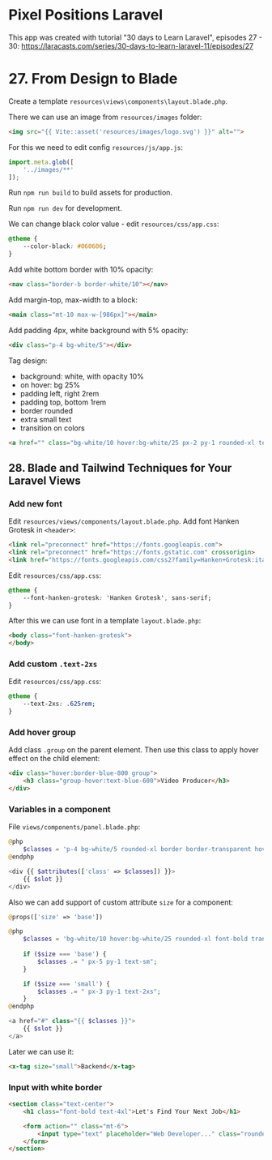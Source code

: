 # Pixel Positions Laravel

This app was created with tutorial "30 days to Learn Laravel", episodes 27 - 30:
https://laracasts.com/series/30-days-to-learn-laravel-11/episodes/27

# 27. From Design to Blade

Create a template `resources\views\components\layout.blade.php`.

There we can use an image from `resources/images` folder:

```html
<img src="{{ Vite::asset('resources/images/logo.svg') }}" alt="">
```

For this we need to edit config `resources/js/app.js`:

```js
import.meta.glob([
    '../images/**'
]);
```

Run `npm run build` to build assets for production.

Run `npm run dev` for development.

We can change black color value - edit `resources/css/app.css`:

```css
@theme {
    --color-black: #060606;
}
```

Add white bottom border with 10% opacity: 

```html
<nav class="border-b border-white/10"></nav>
```

Add margin-top, max-width to a block:

```html
<main class="mt-10 max-w-[986px]"></main>
```
Add padding 4px, white background with 5% opacity:

```html
<div class="p-4 bg-white/5"></div>
```
Tag design:
- background: white, with opacity 10%
- on hover: bg 25%
- padding left, right 2rem
- padding top, bottom 1rem
- border rounded
- extra small text
- transition on colors

```html
<a href="" class="bg-white/10 hover:bg-white/25 px-2 py-1 rounded-xl text-xs transition-colors duration-300">Tag</a>
```

## 28. Blade and Tailwind Techniques for Your Laravel Views

### Add new font

Edit `resources/views/components/layout.blade.php`. Add font Hanken Grotesk in `<header>`:

```html
<link rel="preconnect" href="https://fonts.googleapis.com">
<link rel="preconnect" href="https://fonts.gstatic.com" crossorigin>
<link href="https://fonts.googleapis.com/css2?family=Hanken+Grotesk:ital,wght@0,100..900;1,100..900&display=swap" rel="stylesheet">
```

Edit `resources/css/app.css`:

```css
@theme {
    --font-hanken-grotesk: 'Hanken Grotesk', sans-serif;
}
```
After this we can use font in a template `layout.blade.php`:

```html
<body class="font-hanken-grotesk">
</body>
```

### Add custom `.text-2xs`

Edit `resources/css/app.css`:

```css
@theme {
    --text-2xs: .625rem;
}
```

### Add hover group

Add class `.group` on the parent element. Then use this class to apply hover effect on the child element:

```html
<div class="hover:border-blue-800 group">
    <h3 class="group-hover:text-blue-600">Video Producer</h3>
</div>
```

### Variables in a component

File `views/components/panel.blade.php`:

```php
@php
    $classes = 'p-4 bg-white/5 rounded-xl border border-transparent hover:border-blue-800 group transition-colors duration-300';
@endphp

<div {{ $attributes(['class' => $classes]) }}>
    {{ $slot }}
</div>
```

Also we can add support of custom attribute `size` for a component:

```php
@props(['size' => 'base'])

@php
    $classes = 'bg-white/10 hover:bg-white/25 rounded-xl font-bold transition-colors duration-300';
    
    if ($size === 'base') {
        $classes .= " px-5 py-1 text-sm";
    }

    if ($size === 'small') {
        $classes .= " px-3 py-1 text-2xs";
    }
@endphp

<a href="#" class="{{ $classes }}">
    {{ $slot }}
</a>
```
Later we can use it:

```html
<x-tag size="small">Backend</x-tag>
```

### Input with white border

```html
<section class="text-center">
    <h1 class="font-bold text-4xl">Let's Find Your Next Job</h1>

    <form action="" class="mt-6">
        <input type="text" placeholder="Web Developer..." class="rounded-xl bg-white/20 border-white/10 px-5 py-4 w-full max-w-xl">
    </form>
</section>
```

